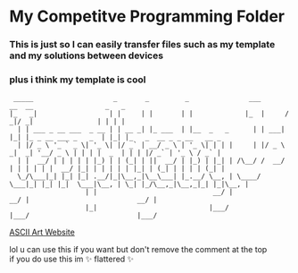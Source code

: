 # My Competitve Programming Folder

### This is just so I can easily transfer files such as my template and my solutions between devices
### plus i think my template is cool

```text
 _____                    _       _         _               ___       __  __                  _   _                         
|_   _|                  | |     | |       | |             |_  |     / _|/ _|                | | | |                        
  | | ___ _ __ ___  _ __ | | __ _| |_ ___  | |__  _   _      | | ___| |_| |_ _ __ ___ _   _  | |_| |_   _  __ _ _ __   __ _ 
  | |/ _ \ '_ ` _ \| '_ \| |/ _` | __/ _ \ | '_ \| | | |     | |/ _ \  _|  _| '__/ _ \ | | | |  _  | | | |/ _` | '_ \ / _` |
  | |  __/ | | | | | |_) | | (_| | ||  __/ | |_) | |_| | /\__/ /  __/ | | | | | |  __/ |_| | | | | | |_| | (_| | | | | (_| |
  \_/\___|_| |_| |_| .__/|_|\__,_|\__\___| |_.__/ \__, | \____/ \___|_| |_| |_|  \___|\__, | \_| |_/\__,_|\__,_|_| |_|\__, |
                   | |                             __/ |                               __/ |                           __/ |
                   |_|                            |___/                               |___/                           |___/ 
```


<a href="http://patorjk.com/software/taag/#p=display&f=Doom&t=Template%20by%20Jeffrey%20Huang%0A">ASCII Art Website</a>


lol u can use this if you want but don't remove the comment at the top
<br>
if you do use this im ✨ flattered ✨